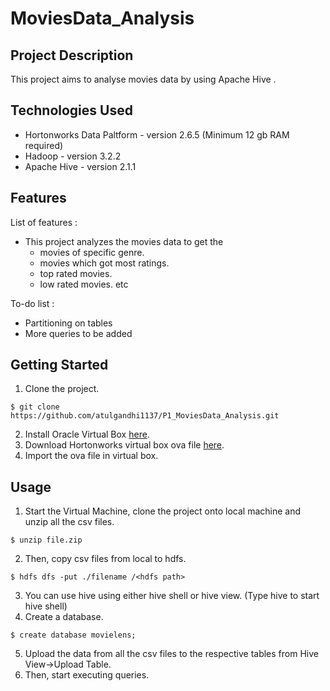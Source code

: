 # MoviesData_Analysis
## Project Description
This project aims to analyse movies data by using Apache Hive .

## Technologies Used
- Hortonworks Data Paltform - version 2.6.5 (Minimum 12 gb RAM required)
- Hadoop - version 3.2.2
- Apache Hive - version 2.1.1

## Features
List of features :
- This project analyzes the movies data to get the 
  - movies of specific genre. 
  - movies which got most ratings.
  - top rated movies.
  - low rated movies. etc

To-do list :
- Partitioning on tables
- More queries to be added

## Getting Started
1. Clone the project.
```
$ git clone https://github.com/atulgandhi1137/P1_MoviesData_Analysis.git
```
2. Install Oracle Virtual Box [here](https://www.virtualbox.org/wiki/Downloads).
3. Download Hortonworks virtual box ova file [here](https://www.cloudera.com/downloads/hdp.html).
4. Import the ova file in virtual box.

## Usage
1. Start the Virtual Machine, clone the project onto local machine and unzip all the csv files.
```
$ unzip file.zip
```
2. Then, copy csv files from local to hdfs.
```
$ hdfs dfs -put ./filename /<hdfs path>
```
3. You can use hive using either hive shell or hive view. (Type hive to start hive shell)
4. Create a database.
```
$ create database movielens;
```
5. Upload the data from all the csv files to the respective tables from Hive View->Upload Table.
6. Then, start executing queries.
